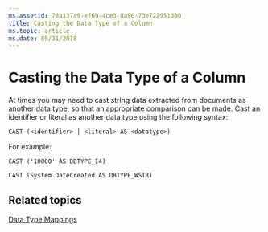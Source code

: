 ```yaml
---
ms.assetid: 78a137a9-ef69-4ce3-8a96-73e722951300
title: Casting the Data Type of a Column
ms.topic: article
ms.date: 05/31/2018
---
```


# Casting the Data Type of a Column

At times you may need to cast string data extracted from documents as another data type, so that an appropriate comparison can be made. Cast an identifier or literal as another data type using the following syntax:


```
CAST (<identifier> | <literal> AS <datatype>)
```



For example:


```
CAST ('10000' AS DBTYPE_I4)
            
CAST (System.DateCreated AS DBTYPE_WSTR)
```



## Related topics

<dl> <dt>

[Data Type Mappings](-search-sql-datatypemappings.md)
</dt> </dl>

 

 




